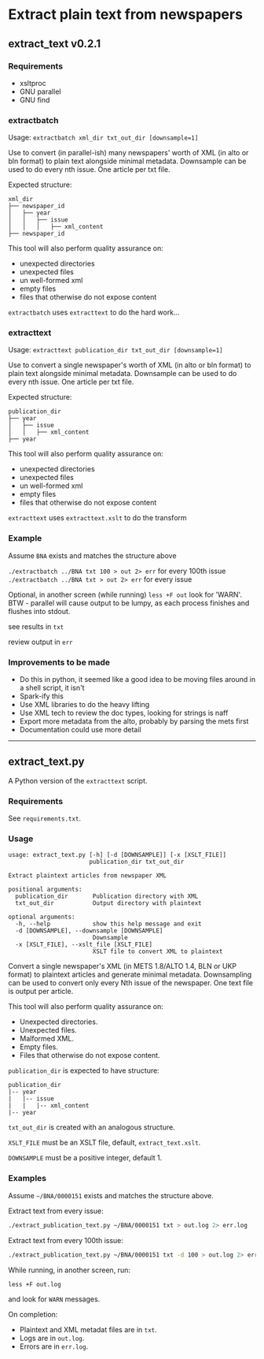 # Extract plain text from newspapers

## extract_text v0.2.1

### Requirements

* xsltproc
* GNU parallel
* GNU find

### extractbatch

Usage: `extractbatch xml_dir txt_out_dir [downsample=1]`

Use to convert (in parallel-ish) many newspapers' worth of XML
(in alto or bln format) to plain text alongside minimal metadata.
Downsample can be used to do every nth issue. One article per txt file.

Expected structure:
```
xml_dir
├── newspaper_id
│   ├── year
│   │   ├── issue
│   │   │   ├── xml_content
├── newspaper_id
```

This tool will also perform quality assurance on:
- unexpected directories
- unexpected files
- un well-formed xml
- empty files
- files that otherwise do not expose content

`extractbatch` uses `extracttext` to do the hard work...

### extracttext

Usage: `extracttext publication_dir txt_out_dir [downsample=1]`

Use to convert a single newspaper's worth of XML
(in alto or bln format) to plain text alongside minimal metadata.
Downsample can be used to do every nth issue. One article per txt file.

Expected structure:
```
publication_dir
├── year
│   ├── issue
│   │   ├── xml_content
├── year
```

This tool will also perform quality assurance on:
- unexpected directories
- unexpected files
- un well-formed xml
- empty files
- files that otherwise do not expose content

`extracttext` uses `extracttext.xslt` to do the transform

### Example

Assume `BNA` exists and matches the structure above

`./extractbatch ../BNA txt 100 > out 2> err` for every 100th issue
`./extractbatch ../BNA txt > out 2> err` for every issue

Optional, in another screen (while running) `less +F out` look for 'WARN'. BTW - parallel will cause output to be lumpy, as each process finishes and flushes into stdout.

see results in `txt`

review output in `err`

### Improvements to be made

* Do this in python, it seemed like a good idea to be moving files around in a shell script, it isn't
* Spark-ify this
* Use XML libraries to do the heavy lifting
* Use XML tech to review the doc types, looking for strings is naff
* Export more metadata from the alto, probably by parsing the mets first
* Documentation could use more detail

---

## extract_text.py

A Python version of the `extracttext` script.

### Requirements

See `requirements.txt`.

### Usage

```
usage: extract_text.py [-h] [-d [DOWNSAMPLE]] [-x [XSLT_FILE]]
                       publication_dir txt_out_dir

Extract plaintext articles from newspaper XML

positional arguments:
  publication_dir       Publication directory with XML
  txt_out_dir           Output directory with plaintext

optional arguments:
  -h, --help            show this help message and exit
  -d [DOWNSAMPLE], --downsample [DOWNSAMPLE]
                        Downsample
  -x [XSLT_FILE], --xslt_file [XSLT_FILE]
                        XSLT file to convert XML to plaintext
```

Convert a single newspaper's XML (in METS 1.8/ALTO 1.4, BLN or UKP
format) to plaintext articles and generate minimal
metadata. Downsampling can be used to convert only every Nth issue of
the newspaper. One text file is output per article.

This tool will also perform quality assurance on:

* Unexpected directories.
* Unexpected files.
* Malformed XML.
* Empty files.
* Files that otherwise do not expose content.

`publication_dir` is expected to have structure:

```
publication_dir
|-- year
|   |-- issue
|   |   |-- xml_content
|-- year
```

`txt_out_dir` is created with an analogous structure.

`XSLT_FILE` must be an XSLT file, default, `extract_text.xslt`.

`DOWNSAMPLE` must be a positive integer, default 1.

### Examples

Assume `~/BNA/0000151` exists and matches the structure above.

Extract text from every issue:

```bash
./extract_publication_text.py ~/BNA/0000151 txt > out.log 2> err.log
```

Extract text from every 100th issue:

```bash
./extract_publication_text.py ~/BNA/0000151 txt -d 100 > out.log 2> err.log
```

While running, in another screen, run:

```
less +F out.log
```

and look for `WARN` messages.

On completion:

* Plaintext and XML metadat files are in `txt`.
* Logs are in `out.log`.
* Errors are in `err.log`.
